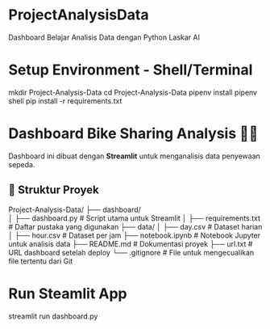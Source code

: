 # ProjectAnalysisData
Dashboard Belajar Analisis Data dengan Python Laskar AI


# Setup Environment - Shell/Terminal
mkdir Project-Analysis-Data
cd Project-Analysis-Data
pipenv install
pipenv shell
pip install -r requirements.txt

# Dashboard Bike Sharing Analysis 🚴‍♂️

Dashboard ini dibuat dengan **Streamlit** untuk menganalisis data penyewaan sepeda.

## 📂 Struktur Proyek
Project-Analysis-Data/
├── dashboard/              
│   ├── dashboard.py          # Script utama untuk Streamlit
│   ├── requirements.txt      # Daftar pustaka yang digunakan
├── data/
│   ├── day.csv               # Dataset harian
│   ├── hour.csv              # Dataset per jam
├── notebook.ipynb  # Notebook Jupyter untuk analisis data
├── README.md                 # Dokumentasi proyek
├── url.txt                   # URL dashboard setelah deploy
└── .gitignore                # File untuk mengecualikan file tertentu dari Git

# Run Steamlit App
streamlit run dashboard.py





